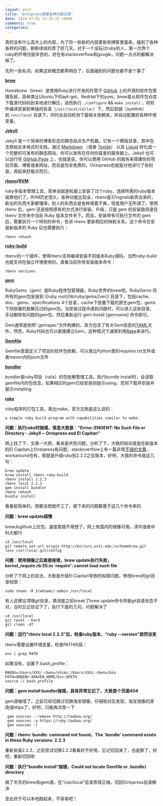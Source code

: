```yaml
---
layout: post
title: "Octopress搭建各种问题记录"
date: 2016-07-01 15:10:25 +0800
comments: true
categories: 
---
```

真的没有什么高大上的内容，为了将一些新的内容更新到博客里面来，碰到了各种各样的问题，断断续续的弄了好几天。对于一个没玩过ruby的人，第一次弄个ruby的环境也挺辛苦的，好在有stackoverflow和google，问题一点点的都解决掉了。

先列一些名词，如果这些概念都弄明白了，后面碰到的问题也都不是个事了

**[brew](http://brew.sh/)**

Homebrew（brew）是使用Ruby进行开发的托管于 [GitHub](https://github.com/Homebrew/homebrew) 上的开源的软件包管理系统，简单类比Ubuntu下的apt-get，RedHat下的yum。brew是从软件包仓库下载源代码码到本地进行解压，进而执行 `./configure` && `make install` ，将软件编译安装到单独的目录（`/usr/local/Cellar`）下，然后软链（symlink）到 `/usr/local` 目录下，同时会自动检测下载相关依赖库，并自动配置好各种环境变量。

**[Jekyll](https://jekyllrb.com/)**

Jekyll 是一个简单的博客形态的静态站点生产机器。它有一个模版目录，其中包含原始文本格式的文档，通过 [Markdown](http://daringfireball.net/projects/markdown/) （或者 [Textile](http://redcloth.org/textile)） 以及 [Liquid](http://docs.shopify.com/themes/liquid-basics) 转化成一个完整的可发布的静态网站，你可以发布在任何你喜爱的服务器上。Jekyll 也可以运行在 [GitHub Page](http://pages.github.com/) 上，也就是说，你可以使用 GitHub 的服务来搭建你的项目页面、博客或者网站，而且是完全免费的，Octopress也就是对他进行了些封装，用起来舒服点而已。

**[rbenv](https://github.com/rbenv/rbenv)/[RVM](https://rvm.io/)**

ruby多版本管理工具，简单说就是机器上安装了过个ruby，选择所需的ruby版本就靠他们了。RVM历史悠久，各种功能比较全，rbenv是37signals新弄出来的，新出的东西大家都懂得，别人的东西总是各种用着不爽，轻度用户无所谓了。使用 rbenv 后，gem 还是按照原有的方式进行安装、升级，只是 gem 的安装路径是在 rbenv 文件夹中当前 Ruby 版本文件夹下。而且，安装带有可执行文件的 gem 后，需要执行一个特别的命令，告诉 rbenv 更新相应的映射关系，这个命令在安装新版本的 Ruby 后也需要执行：

```
rbenv rehash
```

**[ruby-build](https://github.com/rbenv/ruby-build)**

rbenv的一个插件，使得rbenv支持编译安装不同版本Ruby源码，当然ruby-build也是支持在独立环境使用的。查看当前所有安装版本命令：

```
rbenv versions
```

**[gem](https://rubygems.org/)**

RubyGems（gem）是Ruby程序包管理器，Ruby世界的brew吧。RubyGems 将所有的gem包安装到 /[ruby root]/lib/ruby/gems/[ver]/ 目录下，包括cache、doc、gems、specifications 4个目录，cache下放置下载的原生gem包，gems下则放置的是解压过的gem包。当安装过程中遇到问题时，可以进入这些目录，手动删除有问题的gem包，然后重新运行 gem install [gemname] 命令即可。

Gem通常是依照“.gemspec”文件构建的，其为包含了有关Gem信息的[YAML](https://zh.wikipedia.org/wiki/YAML)文件。然而，Ruby代码也可以直接建立Gem，这种情况下通常利用[Rake](http://rake.rubyforge.org/)来进行。

**[Gemfile](https://ruby-china.org/topics/26655)**

Gemfile里面定义了项目的软件包依赖，可以类比Python里的requires.txt文件或者maven内的pom文件

**[bundler](http://bundler.io/)**

bundler是ruby项目（rails）的包依赖管理工具。执行bundle install时，会读取gemfile内的包信息，如果相应的gem已经安装则提示using，否则下载并安装并提示installing

**[rake](http://rake.rubyforge.org/)**

ruby程序的打包工具，类比make，官方文档是这么说的：

```
a simple ruby build program with capabilities similar to make.
```

**问题：执行rake时抛错，信息大致是：”Errno::ENOENT: No Such File or Directory - Jekyll ~ Octopress and El Capitan“**

网上找了下，文章一大把，看来是共性问题。分析了下，大致的结论就是在新版本的EI Capitan上Octopress有问题，stackoverflow上有一篇非常[不错的文章](http://schalkneethling.github.io/blog/2015/10/16/errno-enoent-no-such-file-or-directory-jekyll-octopress-el-capitan/)，workaround也有，那就是升级ruby到2.2.2之后版本，好吧，大致的命令就这几句：

```
brew update
brew install rbenv ruby-build
rbenv install 2.2.3
rbenv local 2.2.3
gem install bundler
rbenv rehash
bundle install
```

看看挺简单的，想都没想就开工了，接下来的问题都基于这几个命令来的

**问题：brew update超慢**

brew从github上拉包，速度那就不用想了，网上有国内的镜像可用，清华或者中科大都行

```
cd /usr/local
git remote set-url origin http://mirrors.ustc.edu.cn/homebrew.git
less /usr/loca/.git/config
```

**问题：使用镜像之后直接报错，brew update执行失败，kernel_require.rb:55:in `require': cannot load such file**

分析了下网上的说法，大致是升级EI Capitan导致的权限问题，修改brew的git目录权限：

```
sudo chown -R $(whoami):admin /usr/local
```

有人还建议清理git目录，猜测是之前break了brew update命令导致git目录状态不对，当时忘记验证下了，执行下面的几句，问题解决了

```
cd /usr/local
git reset --hard
git clean -df
```

**问题：运行“rbenv local 2.2.3”后，检查ruby版本，“ruby --version”居然没变**

rbenv需要设置环境变量，检查PATH内容：

```
env | grep PATH
```

如果没有，设置下.bash_profile：

```
RBENV=/Users/XXX/.rbenv/shims:/Users/XXX/.rbenv/bin
PATH=$RBENV:$MAVEN_HOME/bin:$PATH
source ~/.bash_profile
```

**问题：gem install bundler抛错，具体异常忘记了，大致是个页面404**

gem源被墙了，之前已经切换过切换淘宝镜像，仔细核对后发现，淘宝镜像的源改成https了，好吧，只能再次改一下

```
 gem sources --remove http://taobao.org/
 gem sources -a https://ruby.taobao.org/
 gem sources -l
```

**问题：rbenv: bundle: command not found，The `bundle' command exists in these Ruby versions:  2.2.3**

重新安装2.2.3，之前尝试切换2.2.2看看好不好用，忘记切回来了，也是醉了，好吧，重新切回啦

**问题：执行”bundle install“抛错，Could not locate Gemfile or .bundle/ directory**

搞了半天的brew和gem源，在"/usr/local"目录弄得正嗨，切回Octopress目录解决



至此终于可以本地跑起来，不容易吧！